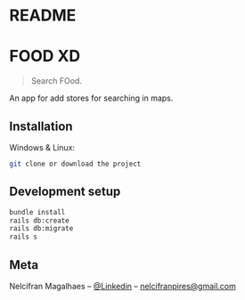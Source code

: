 # README

# FOOD XD
> Search FOod.

An app for add stores for searching in maps.


## Installation

Windows & Linux:

```sh
git clone or download the project
```


## Development setup


```sh
bundle install
rails db:create
rails db:migrate
rails s
```

## Meta

Nelcifran Magalhaes – [@Linkedin](https://www.linkedin.com/in/nelcifranpires/
) – nelcifranpires@gmail.com

